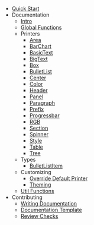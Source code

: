 - [Quick Start](quick-start.md)
- Documentation
  - [Intro](docs/intro.md)
  - [Global Functions](docs/functions.md)
  - Printers
    - [Area](docs/printer/area.md)
    - [BarChart](docs/printer/barchart.md)
    - [BasicText](docs/printer/basictext.md)
    - [BigText](docs/printer/bigtext.md)
    - [Box](docs/printer/box.md)
    - [BulletList](docs/printer/bulletlist.md)
    - [Center](docs/printer/center.md)
    - [Color](docs/printer/color.md)
    - [Header](docs/printer/header.md)
    - [Panel](docs/printer/panel.md)
    - [Paragraph](docs/printer/paragraph.md)
    - [Prefix](docs/printer/prefix.md)
    - [Progressbar](docs/printer/progressbar.md)
    - [RGB](docs/printer/rgb.md)
    - [Section](docs/printer/section.md)
    - [Spinner](docs/printer/spinner.md)
    - [Style](docs/printer/style.md)
    - [Table](docs/printer/table.md)
    - [Tree](docs/printer/tree.md)
  - Types
    - [BulletListItem](docs/types/bulletlistitem.md)
  - Customizing
    - [Override Default Printer](docs/customizing/override-default-printer.md)
    - [Theming](docs/customizing/theming.md)
  - [Util Functions](docs/putils.md)
- Contributing
  - [Writing Documentation](contributing/writing-documentation.md)
  - [Documentation Template](contributing/writing-documentation-template.md)
  - [Review Checks](contributing/review-checks.md)
